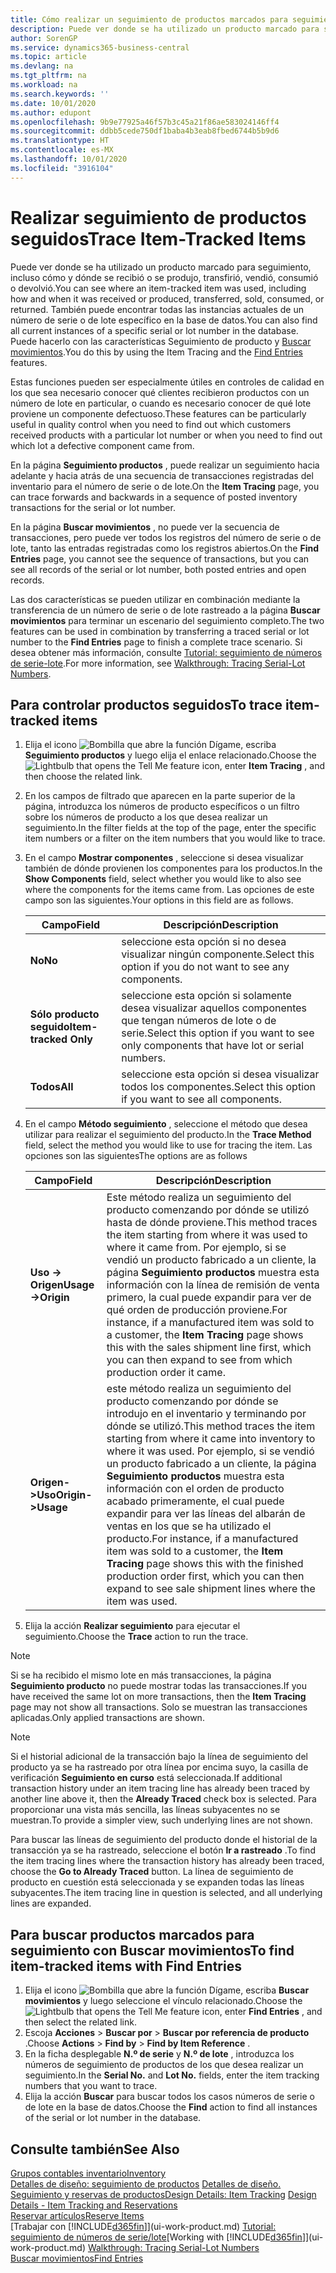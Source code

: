 ```yaml
---
title: Cómo realizar un seguimiento de productos marcados para seguimiento | Documentos de Microsoft
description: Puede ver donde se ha utilizado un producto marcado para seguimiento, incluso cómo y dónde se recibió o se produjo, transfirió, vendió, consumió o devolvió. También puede encontrar todas las instancias actuales de un número de serie o de lote específico en la base de datos. Puede hacerlo con las funciones Seguimiento de producto y Navegar.
author: SorenGP
ms.service: dynamics365-business-central
ms.topic: article
ms.devlang: na
ms.tgt_pltfrm: na
ms.workload: na
ms.search.keywords: ''
ms.date: 10/01/2020
ms.author: edupont
ms.openlocfilehash: 9b9e77925a46f57b3c45a21f86ae583024146ff4
ms.sourcegitcommit: ddbb5cede750df1baba4b3eab8fbed6744b5b9d6
ms.translationtype: HT
ms.contentlocale: es-MX
ms.lasthandoff: 10/01/2020
ms.locfileid: "3916104"
---
```

# <a name="trace-item-tracked-items"></a><span data-ttu-id="9830d-105">Realizar seguimiento de productos seguidos</span><span class="sxs-lookup"><span data-stu-id="9830d-105">Trace Item-Tracked Items</span></span>
<span data-ttu-id="9830d-106">Puede ver donde se ha utilizado un producto marcado para seguimiento, incluso cómo y dónde se recibió o se produjo, transfirió, vendió, consumió o devolvió.</span><span class="sxs-lookup"><span data-stu-id="9830d-106">You can see where an item-tracked item was used, including how and when it was received or produced, transferred, sold, consumed, or returned.</span></span> <span data-ttu-id="9830d-107">También puede encontrar todas las instancias actuales de un número de serie o de lote específico en la base de datos.</span><span class="sxs-lookup"><span data-stu-id="9830d-107">You can also find all current instances of a specific serial or lot number in the database.</span></span> <span data-ttu-id="9830d-108">Puede hacerlo con las características Seguimiento de producto y [Buscar movimientos](ui-find-entries.md).</span><span class="sxs-lookup"><span data-stu-id="9830d-108">You do this by using the Item Tracing and the [Find Entries](ui-find-entries.md) features.</span></span>  

<span data-ttu-id="9830d-109">Estas funciones pueden ser especialmente útiles en controles de calidad en los que sea necesario conocer qué clientes recibieron productos con un número de lote en particular, o cuando es necesario conocer de qué lote proviene un componente defectuoso.</span><span class="sxs-lookup"><span data-stu-id="9830d-109">These features can be particularly useful in quality control when you need to find out which customers received products with a particular lot number or when you need to find out which lot a defective component came from.</span></span>  

 <span data-ttu-id="9830d-110">En la página **Seguimiento productos** , puede realizar un seguimiento hacia adelante y hacia atrás de una secuencia de transacciones registradas del inventario para el número de serie o de lote.</span><span class="sxs-lookup"><span data-stu-id="9830d-110">On the **Item Tracing** page, you can trace forwards and backwards in a sequence of posted inventory transactions for the serial or lot number.</span></span>  

 <span data-ttu-id="9830d-111">En la página **Buscar movimientos** , no puede ver la secuencia de transacciones, pero puede ver todos los registros del número de serie o de lote, tanto las entradas registradas como los registros abiertos.</span><span class="sxs-lookup"><span data-stu-id="9830d-111">On the **Find Entries** page, you cannot see the sequence of transactions, but you can see all records of the serial or lot number, both posted entries and open records.</span></span>  

 <span data-ttu-id="9830d-112">Las dos características se pueden utilizar en combinación mediante la transferencia de un número de serie o de lote rastreado a la página **Buscar movimientos** para terminar un escenario del seguimiento completo.</span><span class="sxs-lookup"><span data-stu-id="9830d-112">The two features can be used in combination by transferring a traced serial or lot number to the **Find Entries** page to finish a complete trace scenario.</span></span> <span data-ttu-id="9830d-113">Si desea obtener más información, consulte [Tutorial: seguimiento de números de serie-lote](walkthrough-tracing-serial-lot-numbers.md).</span><span class="sxs-lookup"><span data-stu-id="9830d-113">For more information, see [Walkthrough: Tracing Serial-Lot Numbers](walkthrough-tracing-serial-lot-numbers.md).</span></span>  

## <a name="to-trace-item-tracked-items"></a><span data-ttu-id="9830d-114">Para controlar productos seguidos</span><span class="sxs-lookup"><span data-stu-id="9830d-114">To trace item-tracked items</span></span>  

1.  <span data-ttu-id="9830d-115">Elija el icono ![Bombilla que abre la función Dígame](media/ui-search/search_small.png "Dígame qué desea hacer"), escriba **Seguimiento productos** y luego elija el enlace relacionado.</span><span class="sxs-lookup"><span data-stu-id="9830d-115">Choose the ![Lightbulb that opens the Tell Me feature](media/ui-search/search_small.png "Tell me what you want to do") icon, enter **Item Tracing** , and then choose the related link.</span></span>  
2.  <span data-ttu-id="9830d-116">En los campos de filtrado que aparecen en la parte superior de la página, introduzca los números de producto específicos o un filtro sobre los números de producto a los que desea realizar un seguimiento.</span><span class="sxs-lookup"><span data-stu-id="9830d-116">In the filter fields at the top of the page, enter the specific item numbers or a filter on the item numbers that you would like to trace.</span></span>  
3.  <span data-ttu-id="9830d-117">En el campo **Mostrar componentes** , seleccione si desea visualizar también de dónde provienen los componentes para los productos.</span><span class="sxs-lookup"><span data-stu-id="9830d-117">In the **Show Components** field, select whether you would like to also see where the components for the items came from.</span></span> <span data-ttu-id="9830d-118">Las opciones de este campo son las siguientes.</span><span class="sxs-lookup"><span data-stu-id="9830d-118">Your options in this field are as follows.</span></span>  

    |<span data-ttu-id="9830d-119">Campo</span><span class="sxs-lookup"><span data-stu-id="9830d-119">Field</span></span>|<span data-ttu-id="9830d-120">Descripción</span><span class="sxs-lookup"><span data-stu-id="9830d-120">Description</span></span>|  
    |----------------------------------|---------------------------------------|  
    |<span data-ttu-id="9830d-121">**No**</span><span class="sxs-lookup"><span data-stu-id="9830d-121">**No**</span></span>|<span data-ttu-id="9830d-122">seleccione esta opción si no desea visualizar ningún componente.</span><span class="sxs-lookup"><span data-stu-id="9830d-122">Select this option if you do not want to see any components.</span></span>|  
    |<span data-ttu-id="9830d-123">**Sólo producto seguido**</span><span class="sxs-lookup"><span data-stu-id="9830d-123">**Item-tracked Only**</span></span>|<span data-ttu-id="9830d-124">seleccione esta opción si solamente desea visualizar aquellos componentes que tengan números de lote o de serie.</span><span class="sxs-lookup"><span data-stu-id="9830d-124">Select this option if you want to see only components that have lot or serial numbers.</span></span>|  
    |<span data-ttu-id="9830d-125">**Todos**</span><span class="sxs-lookup"><span data-stu-id="9830d-125">**All**</span></span>|<span data-ttu-id="9830d-126">seleccione esta opción si desea visualizar todos los componentes.</span><span class="sxs-lookup"><span data-stu-id="9830d-126">Select this option if you want to see all components.</span></span>|  

4.  <span data-ttu-id="9830d-127">En el campo **Método seguimiento** , seleccione el método que desea utilizar para realizar el seguimiento del producto.</span><span class="sxs-lookup"><span data-stu-id="9830d-127">In the **Trace Method** field, select the method you would like to use for tracing the item.</span></span> <span data-ttu-id="9830d-128">Las opciones son las siguientes</span><span class="sxs-lookup"><span data-stu-id="9830d-128">The options are as follows</span></span>  

    |<span data-ttu-id="9830d-129">Campo</span><span class="sxs-lookup"><span data-stu-id="9830d-129">Field</span></span>|<span data-ttu-id="9830d-130">Descripción</span><span class="sxs-lookup"><span data-stu-id="9830d-130">Description</span></span>|  
    |----------------------------------|---------------------------------------|  
    |<span data-ttu-id="9830d-131">**Uso -> Origen**</span><span class="sxs-lookup"><span data-stu-id="9830d-131">**Usage->Origin**</span></span>|<span data-ttu-id="9830d-132">Este método realiza un seguimiento del producto comenzando por dónde se utilizó hasta de dónde proviene.</span><span class="sxs-lookup"><span data-stu-id="9830d-132">This method traces the item starting from where it was used to where it came from.</span></span> <span data-ttu-id="9830d-133">Por ejemplo, si se vendió un producto fabricado a un cliente, la página **Seguimiento productos** muestra esta información con la línea de remisión de venta primero, la cual puede expandir para ver de qué orden de producción proviene.</span><span class="sxs-lookup"><span data-stu-id="9830d-133">For instance, if a manufactured item was sold to a customer, the **Item Tracing** page shows this with the sales shipment line first, which you can then expand to see from which production order it came.</span></span>|  
    |<span data-ttu-id="9830d-134">**Origen->Uso**</span><span class="sxs-lookup"><span data-stu-id="9830d-134">**Origin->Usage**</span></span>|<span data-ttu-id="9830d-135">este método realiza un seguimiento del producto comenzando por dónde se introdujo en el inventario y terminando por dónde se utilizó.</span><span class="sxs-lookup"><span data-stu-id="9830d-135">This method traces the item starting from where it came into inventory to where it was used.</span></span> <span data-ttu-id="9830d-136">Por ejemplo, si se vendió un producto fabricado a un cliente, la página **Seguimiento productos** muestra esta información con el orden de producto acabado primeramente, el cual puede expandir para ver las líneas del albarán de ventas en los que se ha utilizado el producto.</span><span class="sxs-lookup"><span data-stu-id="9830d-136">For instance, if a manufactured item was sold to a customer, the **Item Tracing** page shows this with the finished production order first, which you can then expand to see sale shipment lines where the item was used.</span></span>|  

5.  <span data-ttu-id="9830d-137">Elija la acción **Realizar seguimiento** para ejecutar el seguimiento.</span><span class="sxs-lookup"><span data-stu-id="9830d-137">Choose the **Trace** action to run the trace.</span></span>  

> [!NOTE]  
>  <span data-ttu-id="9830d-138">Si se ha recibido el mismo lote en más transacciones, la página **Seguimiento producto** no puede mostrar todas las transacciones.</span><span class="sxs-lookup"><span data-stu-id="9830d-138">If you have received the same lot on more transactions, then the **Item Tracing** page may not show all transactions.</span></span> <span data-ttu-id="9830d-139">Solo se muestran las transacciones aplicadas.</span><span class="sxs-lookup"><span data-stu-id="9830d-139">Only applied transactions are shown.</span></span>  

> [!NOTE]  
>  <span data-ttu-id="9830d-140">Si el historial adicional de la transacción bajo la línea de seguimiento del producto ya se ha rastreado por otra línea por encima suyo, la casilla de verificación **Seguimiento en curso** está seleccionada.</span><span class="sxs-lookup"><span data-stu-id="9830d-140">If additional transaction history under an item tracing line has already been traced by another line above it, then the **Already Traced** check box is selected.</span></span> <span data-ttu-id="9830d-141">Para proporcionar una vista más sencilla, las líneas subyacentes no se muestran.</span><span class="sxs-lookup"><span data-stu-id="9830d-141">To provide a simpler view, such underlying lines are not shown.</span></span>  
>   
>  <span data-ttu-id="9830d-142">Para buscar las líneas de seguimiento del producto donde el historial de la transacción ya se ha rastreado, seleccione el botón **Ir a rastreado** .</span><span class="sxs-lookup"><span data-stu-id="9830d-142">To find the item tracing lines where the transaction history has already been traced, choose the **Go to Already Traced** button.</span></span> <span data-ttu-id="9830d-143">La línea de seguimiento de producto en cuestión está seleccionada y se expanden todas las líneas subyacentes.</span><span class="sxs-lookup"><span data-stu-id="9830d-143">The item tracing line in question is selected, and all underlying lines are expanded.</span></span>  

## <a name="to-find-item-tracked-items-with-find-entries"></a><span data-ttu-id="9830d-144">Para buscar productos marcados para seguimiento con Buscar movimientos</span><span class="sxs-lookup"><span data-stu-id="9830d-144">To find item-tracked items with Find Entries</span></span>  

1. <span data-ttu-id="9830d-145">Elija el icono ![Bombilla que abre la función Dígame](media/ui-search/search_small.png "Dígame qué desea hacer"), escriba **Buscar movimientos** y luego seleccione el vínculo relacionado.</span><span class="sxs-lookup"><span data-stu-id="9830d-145">Choose the ![Lightbulb that opens the Tell Me feature](media/ui-search/search_small.png "Tell me what you want to do") icon, enter **Find Entries** , and then select the related link.</span></span>  
2. <span data-ttu-id="9830d-146">Escoja **Acciones** > **Buscar por** > **Buscar por referencia de producto** .</span><span class="sxs-lookup"><span data-stu-id="9830d-146">Choose **Actions** > **Find by** > **Find by Item Reference** .</span></span>
3. <span data-ttu-id="9830d-147">En la ficha desplegable **N.º de serie** y **N.º de lote** , introduzca los números de seguimiento de productos de los que desea realizar un seguimiento.</span><span class="sxs-lookup"><span data-stu-id="9830d-147">In the **Serial No.** and **Lot No.** fields, enter the item tracking numbers that you want to trace.</span></span>  
4. <span data-ttu-id="9830d-148">Elija la acción **Buscar** para buscar todos los casos números de serie o de lote en la base de datos.</span><span class="sxs-lookup"><span data-stu-id="9830d-148">Choose the **Find** action to find all instances of the serial or lot number in the database.</span></span>  

## <a name="see-also"></a><span data-ttu-id="9830d-149">Consulte también</span><span class="sxs-lookup"><span data-stu-id="9830d-149">See Also</span></span>  
[<span data-ttu-id="9830d-150">Grupos contables inventario</span><span class="sxs-lookup"><span data-stu-id="9830d-150">Inventory</span></span>](inventory-manage-inventory.md)  
<span data-ttu-id="9830d-151">[Detalles de diseño: seguimiento de productos](design-details-item-tracking.md)
[Detalles de diseño. Seguimiento y reservas de productos](design-details-item-tracking-and-reservations.md)</span><span class="sxs-lookup"><span data-stu-id="9830d-151">[Design Details: Item Tracking](design-details-item-tracking.md)
[Design Details - Item Tracking and Reservations](design-details-item-tracking-and-reservations.md)</span></span>  
[<span data-ttu-id="9830d-152">Reservar artículos</span><span class="sxs-lookup"><span data-stu-id="9830d-152">Reserve Items</span></span>](inventory-how-to-reserve-items.md)  
<span data-ttu-id="9830d-153">[Trabajar con [!INCLUDE[d365fin](includes/d365fin_md.md)]](ui-work-product.md)
[Tutorial: seguimiento de números de serie/lote](walkthrough-tracing-serial-lot-numbers.md)</span><span class="sxs-lookup"><span data-stu-id="9830d-153">[Working with [!INCLUDE[d365fin](includes/d365fin_md.md)]](ui-work-product.md)
[Walkthrough: Tracing Serial-Lot Numbers](walkthrough-tracing-serial-lot-numbers.md)</span></span>  
[<span data-ttu-id="9830d-154">Buscar movimientos</span><span class="sxs-lookup"><span data-stu-id="9830d-154">Find Entries</span></span>](ui-find-entries.md)  
